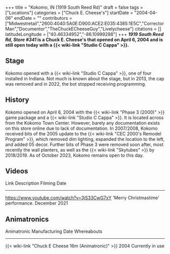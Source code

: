 +++
title = "Kokomo, IN (1919 South Reed Rd)"
draft = false
tags = ["Locations"]
categories = ["Chuck E. Cheese's"]
startDate = "2004-04-06"
endDate = ""
contributors = ["Midwestretail","2600:4040:5A0E:D900:ACE2:E035:4385:1E5C","CorrectorMan","Documentor","TheChuckECheeseGuy","Livelycheese"]
citations = []
latitudeLongitude = ["40.46334952","-86.10999288"]
+++
***1919 South Reed Rd, Store #341* is a Chuck E. Cheese's that opened on April 6, 2004 and is still open today with a {{< wiki-link "Studio C Cappa" >}}.**

## Stage

Kokomo opened with a {{< wiki-link "Studio C Cappa" >}}, one of four installed in Indiana. Not much is known about the stage, but in 2013, the cap was removed and in 2022, the bot stopped receiving programming.

## History

Kokomo opened on April 6, 2004 with the {{< wiki-link "Phase 3 (2000)" >}} game package and a {{< wiki-link "Studio C Cappa" >}}. It is located across from the Kokomo Town Center. However, barely any documentation exists on this store online due to lack of documentation.
In 2007/2008, Kokomo received bits of the 2005 update to the {{< wiki-link "CEC 2000's Remodel Program" >}}, which removed dim lighting, expanded the location to the left, and added 05 decor. Further bits of Phase 3 were removed soon after, most recently the wall planters, as well as the {{< wiki-link "Skytubes" >}} by 2018/2019. As of October 2023, Kokomo remains open to this day.

## Videos

  Link                                          Description                            Filming Date
  --------------------------------------------- -------------------------------------- ---------------
  https://www.youtube.com/watch?v=3jS33CwG7xY   'Merry Christmastime' performance.   December 2021

## Animatronics

  Animatronic                                                Manufacturing Date   Whereabouts
  ---------------------------------------------------------- -------------------- ------------------
  {{< wiki-link "Chuck E Cheese 16m (Animatronic)" >}}   2004                 Currently in use
